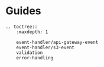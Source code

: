 # Guides

```eval_rst
.. toctree::
    :maxdepth: 1

    event-handler/api-gateway-event
    event-handler/s3-event
    validation
    error-handling
```